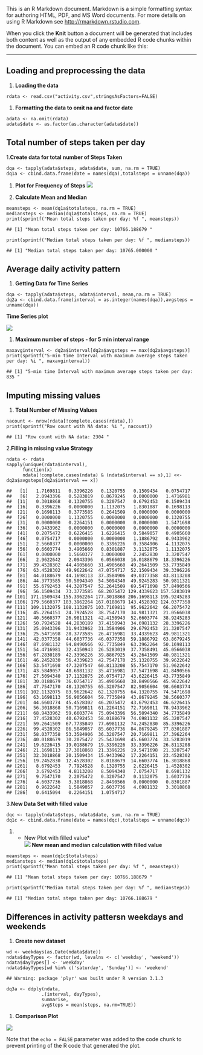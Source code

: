 This is an R Markdown document. Markdown is a simple formatting syntax
for authoring HTML, PDF, and MS Word documents. For more details on
using R Markdown see <http://rmarkdown.rstudio.com>.

When you click the **Knit** button a document will be generated that
includes both content as well as the output of any embedded R code
chunks within the document. You can embed an R code chunk like this:

* * * * *

Loading and preprocessing the data
----------------------------------

1.  **Loading the data**

<!-- -->

    rdata <- read.csv("activity.csv",stringsAsFactors=FALSE)

1.  **Formatting the data to omit na and factor date**

<!-- -->

    adata <- na.omit(rdata)
    adata$date <- as.factor(as.character(adata$date))

Total number of steps taken per day
-----------------------------------

1.**Create data for total number of Steps Taken**

    dqa <- tapply(adata$steps, adata$date, sum, na.rm = TRUE)
    dq1a <- cbind.data.frame(date = names(dqa),totalsteps = unname(dqa))

1.  **Plot for Frequency of Steps**
    ![](PA1_template_files/figure-markdown_strict/unnamed-chunk-4-1.png)

2.  **Calculate Mean and Median**

<!-- -->

    meansteps <- mean(dq1a$totalsteps, na.rm = TRUE)
    mediansteps <- median(dq1a$totalsteps, na.rm = TRUE)
    print(sprintf("Mean total steps taken per day: %f ", meansteps))

    ## [1] "Mean total steps taken per day: 10766.188679 "

    print(sprintf("Median total steps taken per day: %f ", mediansteps))

    ## [1] "Median total steps taken per day: 10765.000000 "

Average daily activity pattern
------------------------------

1.  **Getting Data for Time Series**

<!-- -->

    dqa <- tapply(adata$steps, adata$interval, mean,na.rm = TRUE)
    dq2a <- cbind.data.frame(interval = as.integer(names(dqa)),avgsteps = unname(dqa))

**Time Series plot**

![](PA1_template_files/figure-markdown_strict/unnamed-chunk-7-1.png)

1.  **Maximum number of steps - for 5 min interval range**

<!-- -->

    maxavginterval <- dq2a$interval[dq2a$avgsteps == max(dq2a$avgsteps)]
    print(sprintf("5-min time Interval with maximum average steps taken per day: %i ", maxavginterval)) 

    ## [1] "5-min time Interval with maximum average steps taken per day: 835 "

Imputing missing values
-----------------------

1.  **Total Number of Missing Values**

<!-- -->

    nacount <- nrow(rdata[!complete.cases(rdata),])
    print(sprintf("Row count with NA data: %i ", nacount))

    ## [1] "Row count with NA data: 2304 "

2.**Filling in missing value Strategy**

    ndata <- rdata 
    sapply(unique(rdata$interval), 
          function(x) 
          ndata[!complete.cases(ndata) & (ndata$interval == x),1] <<- dq2a$avgsteps[dq2a$interval == x])

    ##   [1]   1.7169811   0.3396226   0.1320755   0.1509434   0.0754717
    ##   [6]   2.0943396   0.5283019   0.8679245   0.0000000   1.4716981
    ##  [11]   0.3018868   0.1320755   0.3207547   0.6792453   0.1509434
    ##  [16]   0.3396226   0.0000000   1.1132075   1.8301887   0.1698113
    ##  [21]   0.1698113   0.3773585   0.2641509   0.0000000   0.0000000
    ##  [26]   0.0000000   1.1320755   0.0000000   0.0000000   0.1320755
    ##  [31]   0.0000000   0.2264151   0.0000000   0.0000000   1.5471698
    ##  [36]   0.9433962   0.0000000   0.0000000   0.0000000   0.0000000
    ##  [41]   0.2075472   0.6226415   1.6226415   0.5849057   0.4905660
    ##  [46]   0.0754717   0.0000000   0.0000000   1.1886792   0.9433962
    ##  [51]   2.5660377   0.0000000   0.3396226   0.3584906   4.1132075
    ##  [56]   0.6603774   3.4905660   0.8301887   3.1132075   1.1132075
    ##  [61]   0.0000000   1.5660377   3.0000000   2.2452830   3.3207547
    ##  [66]   2.9622642   2.0943396   6.0566038  16.0188679  18.3396226
    ##  [71]  39.4528302  44.4905660  31.4905660  49.2641509  53.7735849
    ##  [76]  63.4528302  49.9622642  47.0754717  52.1509434  39.3396226
    ##  [81]  44.0188679  44.1698113  37.3584906  49.0377358  43.8113208
    ##  [86]  44.3773585  50.5094340  54.5094340  49.9245283  50.9811321
    ##  [91]  55.6792453  44.3207547  52.2641509  69.5471698  57.8490566
    ##  [96]  56.1509434  73.3773585  68.2075472 129.4339623 157.5283019
    ## [101] 171.1509434 155.3962264 177.3018868 206.1698113 195.9245283
    ## [106] 179.5660377 183.3962264 167.0188679 143.4528302 124.0377358
    ## [111] 109.1132075 108.1132075 103.7169811  95.9622642  66.2075472
    ## [116]  45.2264151  24.7924528  38.7547170  34.9811321  21.0566038
    ## [121]  40.5660377  26.9811321  42.4150943  52.6603774  38.9245283
    ## [126]  50.7924528  44.2830189  37.4150943  34.6981132  28.3396226
    ## [131]  25.0943396  31.9433962  31.3584906  29.6792453  21.3207547
    ## [136]  25.5471698  28.3773585  26.4716981  33.4339623  49.9811321
    ## [141]  42.0377358  44.6037736  46.0377358  59.1886792  63.8679245
    ## [146]  87.6981132  94.8490566  92.7735849  63.3962264  50.1698113
    ## [151]  54.4716981  32.4150943  26.5283019  37.7358491  45.0566038
    ## [156]  67.2830189  42.3396226  39.8867925  43.2641509  40.9811321
    ## [161]  46.2452830  56.4339623  42.7547170  25.1320755  39.9622642
    ## [166]  53.5471698  47.3207547  60.8113208  55.7547170  51.9622642
    ## [171]  43.5849057  48.6981132  35.4716981  37.5471698  41.8490566
    ## [176]  27.5094340  17.1132075  26.0754717  43.6226415  43.7735849
    ## [181]  30.0188679  36.0754717  35.4905660  38.8490566  45.9622642
    ## [186]  47.7547170  48.1320755  65.3207547  82.9056604  98.6603774
    ## [191] 102.1132075  83.9622642  62.1320755  64.1320755  74.5471698
    ## [196]  63.1698113  56.9056604  59.7735849  43.8679245  38.5660377
    ## [201]  44.6603774  45.4528302  46.2075472  43.6792453  46.6226415
    ## [206]  56.3018868  50.7169811  61.2264151  72.7169811  78.9433962
    ## [211]  68.9433962  59.6603774  75.0943396  56.5094340  34.7735849
    ## [216]  37.4528302  40.6792453  58.0188679  74.6981132  85.3207547
    ## [221]  59.2641509  67.7735849  77.6981132  74.2452830  85.3396226
    ## [226]  99.4528302  86.5849057  85.6037736  84.8679245  77.8301887
    ## [231]  58.0377358  53.3584906  36.3207547  20.7169811  27.3962264
    ## [236]  40.0188679  30.2075472  25.5471698  45.6603774  33.5283019
    ## [241]  19.6226415  19.0188679  19.3396226  33.3396226  26.8113208
    ## [246]  21.1698113  27.3018868  21.3396226  19.5471698  21.3207547
    ## [251]  32.3018868  20.1509434  15.9433962  17.2264151  23.4528302
    ## [256]  19.2452830  12.4528302   8.0188679  14.6603774  16.3018868
    ## [261]   8.6792453   7.7924528   8.1320755   2.6226415   1.4528302
    ## [266]   3.6792453   4.8113208   8.5094340   7.0754717   8.6981132
    ## [271]   9.7547170   2.2075472   0.3207547   0.1132075   1.6037736
    ## [276]   4.6037736   3.3018868   2.8490566   0.0000000   0.8301887
    ## [281]   0.9622642   1.5849057   2.6037736   4.6981132   3.3018868
    ## [286]   0.6415094   0.2264151   1.0754717

3.**New Data Set with filled value**

    dqc <- tapply(ndata$steps, ndata$date, sum, na.rm = TRUE)
    dq1c <- cbind.data.frame(date = names(dqc),totalsteps = unname(dqc))

1.  -   New Plot with filled value\*  
        ![](PA1_template_files/figure-markdown_strict/unnamed-chunk-12-1.png)
        **New mean and median calculation with filled value**

<!-- -->

    meansteps <- mean(dq1c$totalsteps) 
    mediansteps <- median(dq1c$totalsteps)
    print(sprintf("Mean total steps taken per day: %f ", meansteps))

    ## [1] "Mean total steps taken per day: 10766.188679 "

    print(sprintf("Median total steps taken per day: %f ", mediansteps))

    ## [1] "Median total steps taken per day: 10766.188679 "

Differences in activity pattersn weekdays and weekends
------------------------------------------------------

1.  **Create new dataset**

<!-- -->

    wd <- weekdays(as.Date(ndata$date))
    ndata$dayTypes <- factor(wd, levalns <- c('weekday', 'weekend'))
    ndata$dayTypes[] <- 'weekday'
    ndata$dayTypes[wd %in% c('saturday', 'Sunday')] <- 'weekend'

    ## Warning: package 'plyr' was built under R version 3.1.3

    dq3a <- ddply(ndata,
                 .(interval, dayTypes),
                 summarise,
                 avgSteps = mean(steps, na.rm=TRUE))

1.  **Comparison Plot**

![](PA1_template_files/figure-markdown_strict/unnamed-chunk-17-1.png)

Note that the `echo = FALSE` parameter was added to the code chunk to
prevent printing of the R code that generated the plot.
